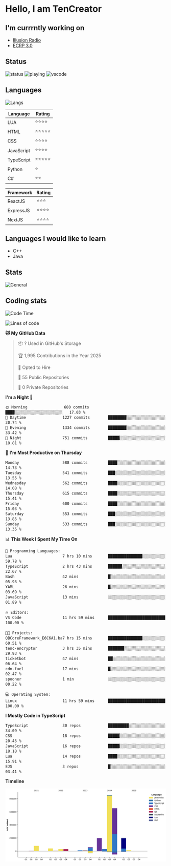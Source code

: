 # Hello, I am TenCreator

## I'm currrntly working on
- [Illusion Radio](https://illusionradio.co.uk/)
- [ECRP 3.0](http://github.com/Emerald-Coast-Roleplay/)

## Status
![status](https://api.statusbadges.me/badge/status/518334475038359555?simple=true&style=for-the-badge)
![playing](https://api.statusbadges.me/badge/playing/518334475038359555?style=for-the-badge)
![vscode](https://api.statusbadges.me/badge/vscode/518334475038359555?style=for-the-badge)

## Languages
![Langs](https://github-readme-stats.vercel.app/api/top-langs/?username=tencreator&layout=compact&theme=radical)


|Language|Rating|
|--------|------|
|LUA|⭐️⭐️⭐️⭐️|
|HTML|⭐️⭐️⭐️⭐️⭐️|
|CSS|⭐️⭐️⭐️⭐️|
|JavaScript|⭐️⭐️⭐️⭐️|
|TypeScript|⭐️⭐️⭐️⭐️⭐️|
|Python|⭐️|
|C#|⭐️⭐️ |

|Framework|Rating|
|--------|------|
|ReactJS|⭐️⭐️⭐|
|ExpressJS|⭐️⭐️⭐️⭐️|
|NextJS|⭐️⭐️⭐⭐️|

## Languages I would like to learn
- C++
- Java

## Stats
![General](https://github-readme-stats.vercel.app/api?username=tencreator&show_icons=true&theme=radical)

## Coding stats

<!--START_SECTION:waka-->
![Code Time](http://img.shields.io/badge/Code%20Time-527%20hrs%2058%20mins-blue)

![Lines of code](https://img.shields.io/badge/From%20Hello%20World%20I%27ve%20Written-2.2%20million%20lines%20of%20code-blue)

**🐱 My GitHub Data** 

> 📦 ? Used in GitHub's Storage 
 > 
> 🏆 1,995 Contributions in the Year 2025
 > 
> 💼 Opted to Hire
 > 
> 📜 55 Public Repositories 
 > 
> 🔑 0 Private Repositories 
 > 
**I'm a Night 🦉** 

```text
🌞 Morning                680 commits         ████░░░░░░░░░░░░░░░░░░░░░   17.03 % 
🌆 Daytime                1227 commits        ████████░░░░░░░░░░░░░░░░░   30.74 % 
🌃 Evening                1334 commits        ████████░░░░░░░░░░░░░░░░░   33.42 % 
🌙 Night                  751 commits         █████░░░░░░░░░░░░░░░░░░░░   18.81 % 
```
📅 **I'm Most Productive on Thursday** 

```text
Monday                   588 commits         ████░░░░░░░░░░░░░░░░░░░░░   14.73 % 
Tuesday                  541 commits         ███░░░░░░░░░░░░░░░░░░░░░░   13.55 % 
Wednesday                562 commits         ████░░░░░░░░░░░░░░░░░░░░░   14.08 % 
Thursday                 615 commits         ████░░░░░░░░░░░░░░░░░░░░░   15.41 % 
Friday                   600 commits         ████░░░░░░░░░░░░░░░░░░░░░   15.03 % 
Saturday                 553 commits         ███░░░░░░░░░░░░░░░░░░░░░░   13.85 % 
Sunday                   533 commits         ███░░░░░░░░░░░░░░░░░░░░░░   13.35 % 
```


📊 **This Week I Spent My Time On** 

```text
💬 Programming Languages: 
Lua                      7 hrs 10 mins       ███████████████░░░░░░░░░░   59.78 % 
TypeScript               2 hrs 43 mins       ██████░░░░░░░░░░░░░░░░░░░   22.67 % 
Bash                     42 mins             █░░░░░░░░░░░░░░░░░░░░░░░░   05.93 % 
YAML                     26 mins             █░░░░░░░░░░░░░░░░░░░░░░░░   03.69 % 
JavaScript               13 mins             ░░░░░░░░░░░░░░░░░░░░░░░░░   01.89 % 

🔥 Editors: 
VS Code                  11 hrs 59 mins      █████████████████████████   100.00 % 

🐱‍💻 Projects: 
QBCoreFramework_E6C6A1.ba7 hrs 15 mins       ███████████████░░░░░░░░░░   60.51 % 
tenc-encryptor           3 hrs 35 mins       ███████░░░░░░░░░░░░░░░░░░   29.93 % 
ticketbot                47 mins             ██░░░░░░░░░░░░░░░░░░░░░░░   06.64 % 
cdn-fuel                 17 mins             █░░░░░░░░░░░░░░░░░░░░░░░░   02.47 % 
spooner                  1 min               ░░░░░░░░░░░░░░░░░░░░░░░░░   00.22 % 

💻 Operating System: 
Linux                    11 hrs 59 mins      █████████████████████████   100.00 % 
```

**I Mostly Code in TypeScript** 

```text
TypeScript               30 repos            █████████░░░░░░░░░░░░░░░░   34.09 % 
CSS                      18 repos            █████░░░░░░░░░░░░░░░░░░░░   20.45 % 
JavaScript               16 repos            █████░░░░░░░░░░░░░░░░░░░░   18.18 % 
Lua                      14 repos            ████░░░░░░░░░░░░░░░░░░░░░   15.91 % 
EJS                      3 repos             █░░░░░░░░░░░░░░░░░░░░░░░░   03.41 % 
```



**Timeline**

![Lines of Code chart](https://raw.githubusercontent.com/tencreator/tencreator/main/assets/bar_graph.png)


<!--END_SECTION:waka-->
